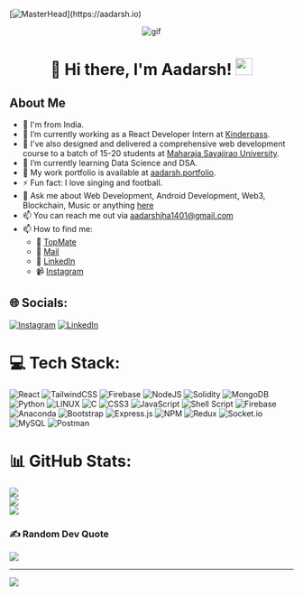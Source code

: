 
[![MasterHead]([https://1.bp.blogspot.com/-7A4WynwLsM...](https://1.bp.blogspot.com/-7A4WynwLsMw/XbBpCXG8fHI/AAAAAAAAMt4/uOa1bpLskYgrwGbllhSu2SDj_Mig8SXJQCLcBGAsYHQ/s1600/2000_600px.gif))](https://aadarsh.io)

<p align="center"><img src="https://media.giphy.com/media/L1R1tvI9svkIWwpVYr/giphy.gif" alt="gif"></p>

# <h1 align="center">👋 Hi there, I'm <a src="[[https://abhishek.id](https://aadarsh-jha-portfolio.netlify.app)/](https://aadarsh-jha-portfolio.netlify.app/)" target="_blank">Aadarsh</a>! <img src="https://raw.githubusercontent.com/MartinHeinz/MartinHeinz/master/wave.gif" width="30px"></h1>

## About Me

- 🌊 I'm from India.
- 🔭 I’m currently working as a React Developer Intern at [Kinderpass](https://mykinderpass.com).
- 👯 I've also designed and delivered a comprehensive web development course to a batch of 15-20 students at [Maharaja Sayajirao University](https://msubaroda.ac.in/).
- 🌱 I’m currently learning Data Science and DSA.
- 📑 My work portfolio is available at [aadarsh.portfolio](https://aadarsh-jha-portfolio.netlify.app/).
- ⚡ Fun fact: I love singing and football.
- 💬 Ask me about Web Development, Android Development, Web3, Blockchain, Music or anything [here](https://topmate.io/aadarsh_jha10)
- 📫 You can reach me out via [aadarshjha1401@gmail.com](mailto:aadarshjha1401@gmail.com)
- 📫 How to find me:
  - 🤙 [TopMate](https://topmate.io/aadarsh_jha10)
  - 📧 [Mail](mailto:aadarshjha1401@gmail.com)
  - 💼 [LinkedIn](https://www.linkedin.com/in/aadarsh-jha-b74330240)
  - 📹 [Instagram](https://www.instagram.com/renji_riverstone/)


## 🌐 Socials:
[![Instagram](https://img.shields.io/badge/Instagram-%23E4405F.svg?logo=Instagram&logoColor=white)](https://instagram.com/https://www.instagram.com/renji_riverstone/) [![LinkedIn](https://img.shields.io/badge/LinkedIn-%230077B5.svg?logo=linkedin&logoColor=white)](https://linkedin.com/in/https://www.linkedin.com/in/aadarsh-jha-b74330240) 

# 💻 Tech Stack:
![React](https://img.shields.io/badge/react-%2320232a.svg?style=for-the-badge&logo=react&logoColor=%2361DAFB) ![TailwindCSS](https://img.shields.io/badge/tailwindcss-%2338B2AC.svg?style=for-the-badge&logo=tailwind-css&logoColor=white) ![Firebase](https://img.shields.io/badge/firebase-%23039BE5.svg?style=for-the-badge&logo=firebase) ![NodeJS](https://img.shields.io/badge/node.js-6DA55F?style=for-the-badge&logo=node.js&logoColor=white) ![Solidity](https://img.shields.io/badge/Solidity-%23363636.svg?style=for-the-badge&logo=solidity&logoColor=white) ![MongoDB](https://img.shields.io/badge/MongoDB-%234ea94b.svg?style=for-the-badge&logo=mongodb&logoColor=white) ![Python](https://img.shields.io/badge/python-3670A0?style=for-the-badge&logo=python&logoColor=ffdd54) ![LINUX](https://img.shields.io/badge/Linux-FCC624?style=for-the-badge&logo=linux&logoColor=black) ![C](https://img.shields.io/badge/c-%2300599C.svg?style=for-the-badge&logo=c&logoColor=white) ![CSS3](https://img.shields.io/badge/css3-%231572B6.svg?style=for-the-badge&logo=css3&logoColor=white) ![JavaScript](https://img.shields.io/badge/javascript-%23323330.svg?style=for-the-badge&logo=javascript&logoColor=%23F7DF1E) ![Shell Script](https://img.shields.io/badge/shell_script-%23121011.svg?style=for-the-badge&logo=gnu-bash&logoColor=white) ![Firebase](https://img.shields.io/badge/firebase-%23039BE5.svg?style=for-the-badge&logo=firebase) ![Anaconda](https://img.shields.io/badge/Anaconda-%2344A833.svg?style=for-the-badge&logo=anaconda&logoColor=white) ![Bootstrap](https://img.shields.io/badge/bootstrap-%23563D7C.svg?style=for-the-badge&logo=bootstrap&logoColor=white) ![Express.js](https://img.shields.io/badge/express.js-%23404d59.svg?style=for-the-badge&logo=express&logoColor=%2361DAFB) ![NPM](https://img.shields.io/badge/NPM-%23000000.svg?style=for-the-badge&logo=npm&logoColor=white) ![Redux](https://img.shields.io/badge/redux-%23593d88.svg?style=for-the-badge&logo=redux&logoColor=white) ![Socket.io](https://img.shields.io/badge/Socket.io-black?style=for-the-badge&logo=socket.io&badgeColor=010101) ![MySQL](https://img.shields.io/badge/mysql-%2300f.svg?style=for-the-badge&logo=mysql&logoColor=white) ![Postman](https://img.shields.io/badge/Postman-FF6C37?style=for-the-badge&logo=postman&logoColor=white)
# 📊 GitHub Stats:
![](https://github-readme-stats.vercel.app/api?username=renji18&theme=dark&hide_border=true&include_all_commits=false&count_private=true)<br/>
![](https://github-readme-streak-stats.herokuapp.com/?user=renji18&theme=dark&hide_border=true)<br/>
![](https://github-readme-stats.vercel.app/api/top-langs/?username=renji18&theme=dark&hide_border=true&include_all_commits=false&count_private=true&layout=compact)

### ✍️ Random Dev Quote
![](https://quotes-github-readme.vercel.app/api?type=horizontal&theme=radical)

---
[![](https://visitcount.itsvg.in/api?id=renji18&icon=2&color=8)](https://visitcount.itsvg.in)

<!-- Proudly created with GPRM ( https://gprm.itsvg.in ) -->

